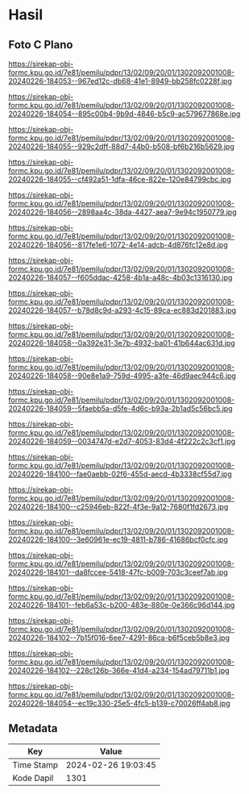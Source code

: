 # Hasil

## Foto C Plano

https://sirekap-obj-formc.kpu.go.id/7e81/pemilu/pdpr/13/02/09/20/01/1302092001008-20240226-184053--967ed12c-db68-41e1-8949-bb258fc0228f.jpg

https://sirekap-obj-formc.kpu.go.id/7e81/pemilu/pdpr/13/02/09/20/01/1302092001008-20240226-184054--895c00b4-9b9d-4846-b5c9-ac579677868e.jpg

https://sirekap-obj-formc.kpu.go.id/7e81/pemilu/pdpr/13/02/09/20/01/1302092001008-20240226-184055--929c2dff-88d7-44b0-b508-bf6b216b5629.jpg

https://sirekap-obj-formc.kpu.go.id/7e81/pemilu/pdpr/13/02/09/20/01/1302092001008-20240226-184055--cf492a51-1dfa-46ce-822e-120e84799cbc.jpg

https://sirekap-obj-formc.kpu.go.id/7e81/pemilu/pdpr/13/02/09/20/01/1302092001008-20240226-184056--2898aa4c-38da-4427-aea7-9e94c1950779.jpg

https://sirekap-obj-formc.kpu.go.id/7e81/pemilu/pdpr/13/02/09/20/01/1302092001008-20240226-184056--817fe1e6-1072-4e14-adcb-4d876fc12e8d.jpg

https://sirekap-obj-formc.kpu.go.id/7e81/pemilu/pdpr/13/02/09/20/01/1302092001008-20240226-184057--f605ddac-4258-4b1a-a48c-4b03c1316130.jpg

https://sirekap-obj-formc.kpu.go.id/7e81/pemilu/pdpr/13/02/09/20/01/1302092001008-20240226-184057--b78d8c9d-a293-4c15-89ca-ec883d201883.jpg

https://sirekap-obj-formc.kpu.go.id/7e81/pemilu/pdpr/13/02/09/20/01/1302092001008-20240226-184058--0a392e31-3e7b-4932-ba01-41b644ac631d.jpg

https://sirekap-obj-formc.kpu.go.id/7e81/pemilu/pdpr/13/02/09/20/01/1302092001008-20240226-184058--90e8e1a9-759d-4995-a3fe-46d9aec944c6.jpg

https://sirekap-obj-formc.kpu.go.id/7e81/pemilu/pdpr/13/02/09/20/01/1302092001008-20240226-184059--5faebb5a-d5fe-4d6c-b93a-2b1ad5c56bc5.jpg

https://sirekap-obj-formc.kpu.go.id/7e81/pemilu/pdpr/13/02/09/20/01/1302092001008-20240226-184059--0034747d-e2d7-4053-83d4-4f222c2c3cf1.jpg

https://sirekap-obj-formc.kpu.go.id/7e81/pemilu/pdpr/13/02/09/20/01/1302092001008-20240226-184100--fae0aebb-02f6-455d-aecd-4b3338cf55d7.jpg

https://sirekap-obj-formc.kpu.go.id/7e81/pemilu/pdpr/13/02/09/20/01/1302092001008-20240226-184100--c25946eb-822f-4f3e-9a12-7680f1fd2673.jpg

https://sirekap-obj-formc.kpu.go.id/7e81/pemilu/pdpr/13/02/09/20/01/1302092001008-20240226-184100--3e60961e-ec19-4811-b786-41686bcf0cfc.jpg

https://sirekap-obj-formc.kpu.go.id/7e81/pemilu/pdpr/13/02/09/20/01/1302092001008-20240226-184101--da8fccee-5418-47fc-b009-703c3ceef7ab.jpg

https://sirekap-obj-formc.kpu.go.id/7e81/pemilu/pdpr/13/02/09/20/01/1302092001008-20240226-184101--feb6a53c-b200-483e-880e-0e366c96d144.jpg

https://sirekap-obj-formc.kpu.go.id/7e81/pemilu/pdpr/13/02/09/20/01/1302092001008-20240226-184102--7b15f016-6ee7-4291-86ca-b6f5ceb5b8e3.jpg

https://sirekap-obj-formc.kpu.go.id/7e81/pemilu/pdpr/13/02/09/20/01/1302092001008-20240226-184102--228c126b-366e-41d4-a234-154ad79711b1.jpg

https://sirekap-obj-formc.kpu.go.id/7e81/pemilu/pdpr/13/02/09/20/01/1302092001008-20240226-184054--ec19c330-25e5-4fc5-b139-c70026ff4ab8.jpg


## Metadata

| Key        | Value               |
| ---------- | ------------------- |
| Time Stamp | 2024-02-26 19:03:45 |
| Kode Dapil | 1301                |



